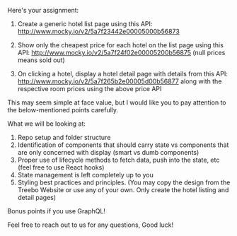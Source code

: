 Here's your assignment:

1. Create a generic hotel list page using this API: http://www.mocky.io/v2/5a7f23442e00005000b56873

2. Show only the cheapest price for each hotel on the list page using this API: http://www.mocky.io/v2/5a7f24f02e00005200b56875 (null prices means sold out)

3. On clicking a hotel, display a hotel detail page with details from this API: http://www.mocky.io/v2/5a7f265b2e00005d00b56877 along with the respective room prices using the above price API

This may seem simple at face value, but I would like you to pay attention to the below-mentioned points carefully.

What we will be looking at:
1. Repo setup and folder structure
2. Identification of components that should carry state vs components that are only concerned with display (smart vs dumb components)
3. Proper use of lifecycle methods to fetch data, push into the state, etc (feel free to use React hooks)
4. State management is left completely up to you
5. Styling best practices and principles. (You may copy the design from the Treebo Website or use any of your own. Only create the hotel listing and detail pages)

Bonus points if you use GraphQL!

Feel free to reach out to us for any questions, Good luck!
